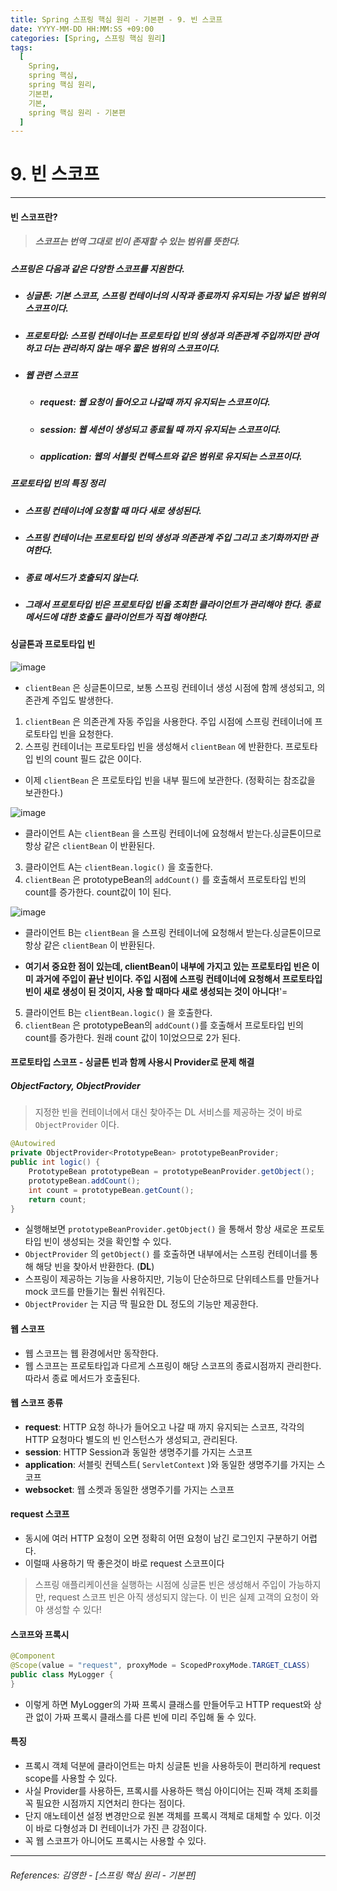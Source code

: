 ```yaml
---
title: Spring 스프링 핵심 원리 - 기본편 - 9. 빈 스코프
date: YYYY-MM-DD HH:MM:SS +09:00
categories: [Spring, 스프링 핵심 원리]
tags:
  [
    Spring,
    spring 핵심,
    spring 핵심 원리,
    기본편,
    기본,
    spring 핵심 원리 - 기본편
  ]
---
```


# 9. 빈 스코프

----

#### 빈 스코프란? 
> ##### 스코프는 번역 그대로 빈이 존재할 수 있는 범위를 뜻한다.

##### 스프링은 다음과 같은 다양한 스코프를 지원한다.

* ##### 싱글톤: 기본 스코프, 스프링 컨테이너의 시작과 종료까지 유지되는 가장 넓은 범위의 스코프이다.
* ##### 프로토타입: 스프링 컨테이너는 프로토타입 빈의 생성과 의존관계 주입까지만 관여하고 더는 관리하지 않는 매우 짧은 범위의 스코프이다.
* ##### 웹 관련 스코프
  * ##### request: 웹 요청이 들어오고 나갈때 까지 유지되는 스코프이다.
  * ##### session: 웹 세션이 생성되고 종료될 때 까지 유지되는 스코프이다.
  * ##### application: 웹의 서블릿 컨텍스트와 같은 범위로 유지되는 스코프이다.

##### 프로토타입 빈의 특징 정리
* ##### **스프링 컨테이너에 요청할 때 마다 새로 생성된다.**
* ##### 스프링 컨테이너는 프로토타입 빈의 생성과 의존관계 주입 그리고 초기화까지만 관여한다.
* ##### 종료 메서드가 호출되지 않는다.
* ##### 그래서 프로토타입 빈은 프로토타입 빈을 조회한 클라이언트가 관리해야 한다. 종료 메서드에 대한 호출도 클라이언트가 직접 해야한다.

#### 싱글톤과 프로토타입 빈

![image](https://github.com/tomy8964/CodingTestExercise/assets/103511161/49e30e2f-055a-4b65-8716-4b76ce9cd0d3)

* `clientBean` 은 싱글톤이므로, 보통 스프링 컨테이너 생성 시점에 함께 생성되고, 의존관계 주입도
발생한다.
1. `clientBean` 은 의존관계 자동 주입을 사용한다. 주입 시점에 스프링 컨테이너에 프로토타입 빈을
요청한다.
2. 스프링 컨테이너는 프로토타입 빈을 생성해서 `clientBean` 에 반환한다. 프로토타입 빈의 count 필드
값은 0이다.
* 이제 `clientBean` 은 프로토타입 빈을 내부 필드에 보관한다. (정확히는 참조값을 보관한다.)

![image](https://github.com/tomy8964/CodingTestExercise/assets/103511161/fad33df6-88d7-4345-85d8-f78e4a29a1de)

* 클라이언트 A는 `clientBean` 을 스프링 컨테이너에 요청해서 받는다.싱글톤이므로 항상 같은
`clientBean` 이 반환된다.
3. 클라이언트 A는 `clientBean.logic()` 을 호출한다.
4. `clientBean` 은 prototypeBean의 `addCount()` 를 호출해서 프로토타입 빈의 count를 증가한다.  count값이 1이 된다.

![image](https://github.com/tomy8964/CodingTestExercise/assets/103511161/c09d3b86-92a7-47ee-92f4-31205d48fb3c)


* 클라이언트 B는 `clientBean` 을 스프링 컨테이너에 요청해서 받는다.싱글톤이므로 항상 같은 `clientBean` 이 반환된다.
  
* **여기서 중요한 점이 있는데, **clientBean**이 내부에 가지고 있는 프로토타입 빈은 이미 과거에 주입이 끝난 빈이다. 주입 시점에 스프링 컨테이너에 요청해서 프로토타입 빈이 새로 생성이 된 것이지, 사용 할 때마다 새로 생성되는 것이 아니다!**'=

5. 클라이언트 B는 `clientBean.logic()` 을 호출한다.
6. `clientBean` 은 prototypeBean의 `addCount()`를 호출해서 프로토타입 빈의 count를 증가한다. 원래 count 값이 1이었으므로 2가 된다.


#### 프로토타입 스코프 - 싱글톤 빈과 함께 사용시 Provider로 문제 해결
##### **ObjectFactory, ObjectProvider**
> 지정한 빈을 컨테이너에서 대신 찾아주는 DL 서비스를 제공하는 것이 바로 `ObjectProvider` 이다.
```java
@Autowired
private ObjectProvider<PrototypeBean> prototypeBeanProvider;
public int logic() {
    PrototypeBean prototypeBean = prototypeBeanProvider.getObject();
    prototypeBean.addCount();
    int count = prototypeBean.getCount();
    return count;
}
```

* 실행해보면 `prototypeBeanProvider.getObject()` 을 통해서 항상 새로운 프로토타입 빈이 생성되는
것을 확인할 수 있다.
* `ObjectProvider` 의 `getObject()` 를 호출하면 내부에서는 스프링 컨테이너를 통해 해당 빈을 찾아서
반환한다. (**DL**)
* 스프링이 제공하는 기능을 사용하지만, 기능이 단순하므로 단위테스트를 만들거나 mock 코드를 만들기는
훨씬 쉬워진다.
* `ObjectProvider` 는 지금 딱 필요한 DL 정도의 기능만 제공한다.


#### 웹 스코프
* 웹 스코프는 웹 환경에서만 동작한다.
* 웹 스코프는 프로토타입과 다르게 스프링이 해당 스코프의 종료시점까지 관리한다. 따라서 종료 메서드가 호출된다.

#### 웹 스코프 종류
* **request**: HTTP 요청 하나가 들어오고 나갈 때 까지 유지되는 스코프, 각각의 HTTP 요청마다 별도의 빈
인스턴스가 생성되고, 관리된다.
* **session**: HTTP Session과 동일한 생명주기를 가지는 스코프
* **application**: 서블릿 컨텍스트( `ServletContext` )와 동일한 생명주기를 가지는 스코프
* **websocket**: 웹 소켓과 동일한 생명주기를 가지는 스코프

#### request 스코프
* 동시에 여러 HTTP 요청이 오면 정확히 어떤 요청이 남긴 로그인지 구분하기 어렵다.
* 이럴때 사용하기 딱 좋은것이 바로 request 스코프이다
> 스프링 애플리케이션을 실행하는 시점에 싱글톤 빈은 생성해서 주입이 가능하지만, request 스코프 빈은
아직 생성되지 않는다. 
> 이 빈은 실제 고객의 요청이 와야 생성할 수 있다!

#### 스코프와 프록시
```java
@Component
@Scope(value = "request", proxyMode = ScopedProxyMode.TARGET_CLASS)
public class MyLogger {
}
```
* 이렇게 하면 MyLogger의 가짜 프록시 클래스를 만들어두고 HTTP request와 상관 없이 가짜 프록시
클래스를 다른 빈에 미리 주입해 둘 수 있다.

#### 특징
* 프록시 객체 덕분에 클라이언트는 마치 싱글톤 빈을 사용하듯이 편리하게 request scope를 사용할 수
있다.
* 사실 Provider를 사용하든, 프록시를 사용하든 핵심 아이디어는 진짜 객체 조회를 꼭 필요한 시점까지
지연처리 한다는 점이다.
* 단지 애노테이션 설정 변경만으로 원본 객체를 프록시 객체로 대체할 수 있다. 이것이 바로 다형성과 DI 
컨테이너가 가진 큰 강점이다.
* 꼭 웹 스코프가 아니어도 프록시는 사용할 수 있다.

----  

###### References: 김영한 - [스프링 핵심 원리 - 기본편]
